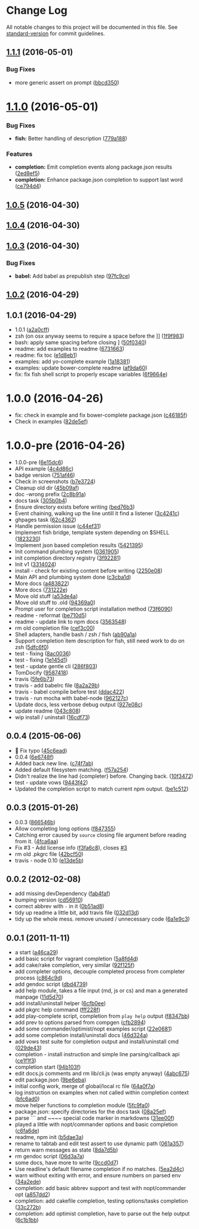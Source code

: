 # Change Log

All notable changes to this project will be documented in this file. See [standard-version](https://github.com/conventional-changelog/standard-version) for commit guidelines.

<a name="1.1.1"></a>
## [1.1.1](https://github.com/mklabs/node-tabtab/compare/v1.1.0...v1.1.1) (2016-05-01)


### Bug Fixes

* more generic assert on prompt ([bbcd350](https://github.com/mklabs/node-tabtab/commit/bbcd350))



<a name="1.1.0"></a>
# [1.1.0](https://github.com/mklabs/node-tabtab/compare/v1.0.5...v1.1.0) (2016-05-01)


### Bug Fixes

* **fish:** Better handling of description ([779a188](https://github.com/mklabs/node-tabtab/commit/779a188))

### Features

* **completion:** Emit completion events along package.json results ([2ed8ef5](https://github.com/mklabs/node-tabtab/commit/2ed8ef5))
* **completion:** Enhance package.json completion to support last word ([ce794d4](https://github.com/mklabs/node-tabtab/commit/ce794d4))



<a name="1.0.5"></a>
## [1.0.5](https://github.com/mklabs/node-tabtab/compare/v1.0.4...v1.0.5) (2016-04-30)




<a name="1.0.4"></a>
## [1.0.4](https://github.com/mklabs/node-tabtab/compare/v1.0.3...v1.0.4) (2016-04-30)




<a name="1.0.3"></a>
## [1.0.3](https://github.com/mklabs/node-tabtab/compare/v1.0.2...v1.0.3) (2016-04-30)


### Bug Fixes

* **babel:** Add babel as prepublish step ([97fc9ce](https://github.com/mklabs/node-tabtab/commit/97fc9ce))



<a name="1.0.2"></a>
## [1.0.2](https://github.com/mklabs/node-tabtab/compare/v1.0.1...v1.0.2) (2016-04-29)




<a name="1.0.1"></a>
## 1.0.1 (2016-04-29)

* 1.0.1 ([a2a0cff](https://github.com/mklabs/node-tabtab/commit/a2a0cff))
* zsh (on osx anyway seems to require a space before the ]] ([1f9f983](https://github.com/mklabs/node-tabtab/commit/1f9f983))
* bash: apply same spacing before closing ] ([50f0340](https://github.com/mklabs/node-tabtab/commit/50f0340))
* readme: add examples to readme ([6731663](https://github.com/mklabs/node-tabtab/commit/6731663))
* readme: fix toc ([e1d8eb1](https://github.com/mklabs/node-tabtab/commit/e1d8eb1))
* examples: add yo-complete example ([1a18381](https://github.com/mklabs/node-tabtab/commit/1a18381))
* examples: update bower-complete readme ([af9da60](https://github.com/mklabs/node-tabtab/commit/af9da60))
* fix: fix fish shell script to properly escape variables ([6f9664e](https://github.com/mklabs/node-tabtab/commit/6f9664e))



<a name="1.0.0"></a>
# 1.0.0 (2016-04-26)

* fix: check in example and fix bower-complete package.json ([c46185f](https://github.com/mklabs/node-tabtab/commit/c46185f))
* Check in examples ([82de5ef](https://github.com/mklabs/node-tabtab/commit/82de5ef))



<a name="1.0.0-pre"></a>
# 1.0.0-pre (2016-04-26)

* 1.0.0-pre ([6e15dc6](https://github.com/mklabs/node-tabtab/commit/6e15dc6))
* API example ([4c4d86c](https://github.com/mklabs/node-tabtab/commit/4c4d86c))
* badge version ([751af46](https://github.com/mklabs/node-tabtab/commit/751af46))
* Check in screenshots ([b7e3724](https://github.com/mklabs/node-tabtab/commit/b7e3724))
* Cleanup old dir ([45b09af](https://github.com/mklabs/node-tabtab/commit/45b09af))
* doc -wrong prefix ([2c8b91a](https://github.com/mklabs/node-tabtab/commit/2c8b91a))
* docs task ([305b0b4](https://github.com/mklabs/node-tabtab/commit/305b0b4))
* Ensure directory exists before writing ([bed76b3](https://github.com/mklabs/node-tabtab/commit/bed76b3))
* Event chaining, walking up the line untill it find a listener ([3c4241c](https://github.com/mklabs/node-tabtab/commit/3c4241c))
* ghpages task ([62c4362](https://github.com/mklabs/node-tabtab/commit/62c4362))
* Handle permission issue ([c44ef31](https://github.com/mklabs/node-tabtab/commit/c44ef31))
* Implement fish bridge, template system depending on $SHELL ([1823230](https://github.com/mklabs/node-tabtab/commit/1823230))
* Implement json based completion results ([5421395](https://github.com/mklabs/node-tabtab/commit/5421395))
* Init command plumbing system ([0361905](https://github.com/mklabs/node-tabtab/commit/0361905))
* init completion directory registry ([3f92281](https://github.com/mklabs/node-tabtab/commit/3f92281))
* Init v1 ([3314024](https://github.com/mklabs/node-tabtab/commit/3314024))
* install - check for existing content before writing ([2250e08](https://github.com/mklabs/node-tabtab/commit/2250e08))
* Main API and plumbing system done ([c3cba1d](https://github.com/mklabs/node-tabtab/commit/c3cba1d))
* More docs ([a483822](https://github.com/mklabs/node-tabtab/commit/a483822))
* More docs ([731222e](https://github.com/mklabs/node-tabtab/commit/731222e))
* Move old stuff ([a53de4a](https://github.com/mklabs/node-tabtab/commit/a53de4a))
* Move old stuff to .old ([94369a0](https://github.com/mklabs/node-tabtab/commit/94369a0))
* Prompt user for completion script installation method ([73f6090](https://github.com/mklabs/node-tabtab/commit/73f6090))
* readme - reformat ([be710d5](https://github.com/mklabs/node-tabtab/commit/be710d5))
* readme - update link to npm docs ([3563548](https://github.com/mklabs/node-tabtab/commit/3563548))
* rm old completion file ([cef3c00](https://github.com/mklabs/node-tabtab/commit/cef3c00))
* Shell adapters, handle bash / zsh / fish ([ab90a1a](https://github.com/mklabs/node-tabtab/commit/ab90a1a))
* Support completion item description for fish, still need work to do on zsh ([5dfc6f0](https://github.com/mklabs/node-tabtab/commit/5dfc6f0))
* test - fixing ([8ac0036](https://github.com/mklabs/node-tabtab/commit/8ac0036))
* test - fixing ([1e145d1](https://github.com/mklabs/node-tabtab/commit/1e145d1))
* test - update gentle cli ([286f803](https://github.com/mklabs/node-tabtab/commit/286f803))
* TomDocify ([9587418](https://github.com/mklabs/node-tabtab/commit/9587418))
* travis ([5fe6b73](https://github.com/mklabs/node-tabtab/commit/5fe6b73))
* travis - add babelrc file ([8a2a29b](https://github.com/mklabs/node-tabtab/commit/8a2a29b))
* travis - babel compile before test ([ddac422](https://github.com/mklabs/node-tabtab/commit/ddac422))
* travis - run mocha with babel-node ([962127c](https://github.com/mklabs/node-tabtab/commit/962127c))
* Update docs, less verbose debug output ([927e08c](https://github.com/mklabs/node-tabtab/commit/927e08c))
* update readme ([043c808](https://github.com/mklabs/node-tabtab/commit/043c808))
* wip install / uninstall ([16cdf73](https://github.com/mklabs/node-tabtab/commit/16cdf73))



<a name="0.0.4"></a>
## 0.0.4 (2015-06-06)

* :book: Fix typo ([45c6ead](https://github.com/mklabs/node-tabtab/commit/45c6ead))
* 0.0.4 ([6e6748f](https://github.com/mklabs/node-tabtab/commit/6e6748f))
* Added back new line. ([c74f7ab](https://github.com/mklabs/node-tabtab/commit/c74f7ab))
* Added default filesystem matching. ([f57a254](https://github.com/mklabs/node-tabtab/commit/f57a254))
* Didn't realize the line had {completer} before. Changing back. ([10f3472](https://github.com/mklabs/node-tabtab/commit/10f3472))
* test - update vows ([9443f42](https://github.com/mklabs/node-tabtab/commit/9443f42))
* Updated the completion script to match current npm output. ([be1c512](https://github.com/mklabs/node-tabtab/commit/be1c512))



<a name="0.0.3"></a>
## 0.0.3 (2015-01-26)

* 0.0.3 ([866546b](https://github.com/mklabs/node-tabtab/commit/866546b))
* Allow completing long options ([f847355](https://github.com/mklabs/node-tabtab/commit/f847355))
* Catching error caused by `source` closing file argument before reading from it. ([4fca6aa](https://github.com/mklabs/node-tabtab/commit/4fca6aa))
* Fix #3 - Add license info ([f3fa6c8](https://github.com/mklabs/node-tabtab/commit/f3fa6c8)), closes [#3](https://github.com/mklabs/node-tabtab/issues/3)
* rm old .pkgrc file ([42bcf50](https://github.com/mklabs/node-tabtab/commit/42bcf50))
* travis - node 0.10 ([e13de5b](https://github.com/mklabs/node-tabtab/commit/e13de5b))



<a name="0.0.2"></a>
## 0.0.2 (2012-02-08)

* add missing devDependency ([fab4faf](https://github.com/mklabs/node-tabtab/commit/fab4faf))
* bumping version ([cd56910](https://github.com/mklabs/node-tabtab/commit/cd56910))
* correct abbrev with `-` in it ([0b51ad8](https://github.com/mklabs/node-tabtab/commit/0b51ad8))
* tidy up readme a little bit, add travis file ([032d13d](https://github.com/mklabs/node-tabtab/commit/032d13d))
* tidy up the whole mess. remove unused / unnecessary code ([6a1e9c3](https://github.com/mklabs/node-tabtab/commit/6a1e9c3))



<a name="0.0.1"></a>
## 0.0.1 (2011-11-11)

* a start ([a46ca29](https://github.com/mklabs/node-tabtab/commit/a46ca29))
* add basic script for vagrant completion ([5a8fd4d](https://github.com/mklabs/node-tabtab/commit/5a8fd4d))
* add cake/rake completion, very similar ([92f125f](https://github.com/mklabs/node-tabtab/commit/92f125f))
* add completer options, decouple completed process from completer process ([c864c9d](https://github.com/mklabs/node-tabtab/commit/c864c9d))
* add gendoc script ([dbd4739](https://github.com/mklabs/node-tabtab/commit/dbd4739))
* add help module, takes a file input (md, js or cs) and man a generated manpage ([11d5d70](https://github.com/mklabs/node-tabtab/commit/11d5d70))
* add install/uninstall helper ([6cfb0ee](https://github.com/mklabs/node-tabtab/commit/6cfb0ee))
* add pkgrc help command ([fff228f](https://github.com/mklabs/node-tabtab/commit/fff228f))
* add play-complete script, completion from `play help` output ([f8347bb](https://github.com/mklabs/node-tabtab/commit/f8347bb))
* add prev to options parsed from compgen ([cfb2894](https://github.com/mklabs/node-tabtab/commit/cfb2894))
* add some commander/optimist/nopt examples script ([22e0681](https://github.com/mklabs/node-tabtab/commit/22e0681))
* add some completion install/uninstall docs ([46d324a](https://github.com/mklabs/node-tabtab/commit/46d324a))
* add vows test suite for completion output and install/uninstall cmd ([029de43](https://github.com/mklabs/node-tabtab/commit/029de43))
* completion - install instruction and simple line parsing/callback api ([ce1f1f3](https://github.com/mklabs/node-tabtab/commit/ce1f1f3))
* completion start ([94b103f](https://github.com/mklabs/node-tabtab/commit/94b103f))
* edit docs.js comments and rm lib/cli.js (was empty anyway) ([4abc675](https://github.com/mklabs/node-tabtab/commit/4abc675))
* edit package.json ([9be6eba](https://github.com/mklabs/node-tabtab/commit/9be6eba))
* initial config work, merge of global/local rc file ([64a0f7a](https://github.com/mklabs/node-tabtab/commit/64a0f7a))
* log instruction on examples when not called within completion context ([bfc6ad0](https://github.com/mklabs/node-tabtab/commit/bfc6ad0))
* move helper functions to completion module ([5fc9fa0](https://github.com/mklabs/node-tabtab/commit/5fc9fa0))
* package.json: specify directories for the docs task ([08a25ef](https://github.com/mklabs/node-tabtab/commit/08a25ef))
* parse ``` and ~~~~ special code marker in markdowns ([31ee00f](https://github.com/mklabs/node-tabtab/commit/31ee00f))
* played a little with nopt/commander options and basic completion ([c6fa6de](https://github.com/mklabs/node-tabtab/commit/c6fa6de))
* readme, npm init ([b5dae3a](https://github.com/mklabs/node-tabtab/commit/b5dae3a))
* rename to tabtab and edit test assert to use dynamic path ([061a357](https://github.com/mklabs/node-tabtab/commit/061a357))
* return warn messages as state ([8da7d5b](https://github.com/mklabs/node-tabtab/commit/8da7d5b))
* rm gendoc script ([06d3a7a](https://github.com/mklabs/node-tabtab/commit/06d3a7a))
* some docs, have more to write ([9ccd0d7](https://github.com/mklabs/node-tabtab/commit/9ccd0d7))
* Use readline's default filename completion if no matches. ([5ea2d4c](https://github.com/mklabs/node-tabtab/commit/5ea2d4c))
* warn without exiting with error, and ensure numbers on parsed env ([34a2ede](https://github.com/mklabs/node-tabtab/commit/34a2ede))
* completion: add basic abbrev support and test with nopt/commander opt ([a857dd2](https://github.com/mklabs/node-tabtab/commit/a857dd2))
* completion: add cakefile completion, testing options/tasks completion ([33c272b](https://github.com/mklabs/node-tabtab/commit/33c272b))
* completion: add optimist completion, have to parse out the help output ([6c1b1bb](https://github.com/mklabs/node-tabtab/commit/6c1b1bb))
